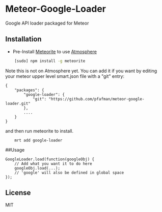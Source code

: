 Meteor-Google-Loader
====================

Google API loader packaged for Meteor

## Installation

* Pre-Install [Meteorite](https://github.com/oortcloud/meteorite) to use [Atmosphere](https://atmosphere.meteor.com)

```sh
    [sudo] npm install -g meteorite
```

Note this is not on Atmosphere yet.  You can add it if you want by editing your meteor upper level smart.json file with a "git" entry:

```
{
    "packages": {
        "google-loader": {
            "git": "https://github.com/pfafman/meteor-google-loader.git"
        },
        ....
    }
}
```
and then run meteorite to install.

```
    mrt add google-loader
```

##Usage

	GoogleLoader.load(function(googleObj) {
		// Add what you want it to do here
		googleObj.load(...);
		// 'google' will also be defined in global space
	});

## License

MIT